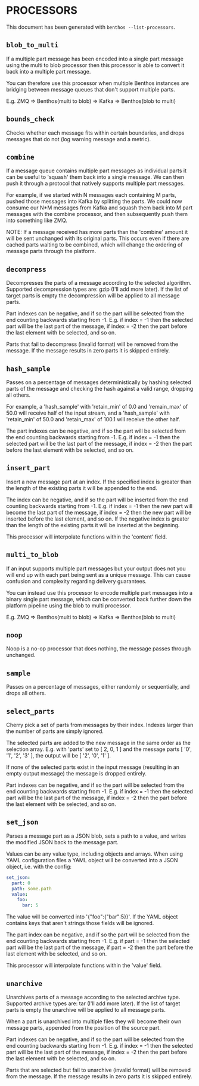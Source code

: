 PROCESSORS
==========

This document has been generated with `benthos --list-processors`.

## `blob_to_multi`

If a multiple part message has been encoded into a single part message using the
multi to blob processor then this processor is able to convert it back into a
multiple part message.

You can therefore use this processor when multiple Benthos instances are
bridging between message queues that don't support multiple parts.

E.g. ZMQ => Benthos(multi to blob) => Kafka => Benthos(blob to multi)

## `bounds_check`

Checks whether each message fits within certain boundaries, and drops messages
that do not (log warning message and a metric).

## `combine`

If a message queue contains multiple part messages as individual parts it can
be useful to 'squash' them back into a single message. We can then push it
through a protocol that natively supports multiple part messages.

For example, if we started with N messages each containing M parts, pushed those
messages into Kafka by splitting the parts. We could now consume our N*M
messages from Kafka and squash them back into M part messages with the combine
processor, and then subsequently push them into something like ZMQ.

NOTE: If a message received has more parts than the 'combine' amount it will be
sent unchanged with its original parts. This occurs even if there are cached
parts waiting to be combined, which will change the ordering of message parts
through the platform.

## `decompress`

Decompresses the parts of a message according to the selected algorithm.
Supported decompression types are: gzip (I'll add more later). If the list of
target parts is empty the decompression will be applied to all message parts.

Part indexes can be negative, and if so the part will be selected from the end
counting backwards starting from -1. E.g. if index = -1 then the selected part
will be the last part of the message, if index = -2 then the part before the
last element with be selected, and so on.

Parts that fail to decompress (invalid format) will be removed from the message.
If the message results in zero parts it is skipped entirely.

## `hash_sample`

Passes on a percentage of messages deterministically by hashing selected parts
of the message and checking the hash against a valid range, dropping all others.

For example, a 'hash_sample' with 'retain_min' of 0.0 and 'remain_max' of 50.0
will receive half of the input stream, and a 'hash_sample' with 'retain_min' of
50.0 and 'retain_max' of 100.1 will receive the other half.

The part indexes can be negative, and if so the part will be selected from the
end counting backwards starting from -1. E.g. if index = -1 then the selected
part will be the last part of the message, if index = -2 then the part before
the last element with be selected, and so on.

## `insert_part`

Insert a new message part at an index. If the specified index is greater than
the length of the existing parts it will be appended to the end.

The index can be negative, and if so the part will be inserted from the end
counting backwards starting from -1. E.g. if index = -1 then the new part will
become the last part of the message, if index = -2 then the new part will be
inserted before the last element, and so on. If the negative index is greater
than the length of the existing parts it will be inserted at the beginning.

This processor will interpolate functions within the 'content' field.

## `multi_to_blob`

If an input supports multiple part messages but your output does not you will
end up with each part being sent as a unique message. This can cause confusion
and complexity regarding delivery guarantees.

You can instead use this processor to encode multiple part messages into a
binary single part message, which can be converted back further down the
platform pipeline using the blob to multi processor.

E.g. ZMQ => Benthos(multi to blob) => Kafka => Benthos(blob to multi)

## `noop`

Noop is a no-op processor that does nothing, the message passes through
unchanged.

## `sample`

Passes on a percentage of messages, either randomly or sequentially, and drops
all others.

## `select_parts`

Cherry pick a set of parts from messages by their index. Indexes larger than the
number of parts are simply ignored.

The selected parts are added to the new message in the same order as the
selection array. E.g. with 'parts' set to [ 2, 0, 1 ] and the message parts
[ '0', '1', '2', '3' ], the output will be [ '2', '0', '1' ].

If none of the selected parts exist in the input message (resulting in an empty
output message) the message is dropped entirely.

Part indexes can be negative, and if so the part will be selected from the end
counting backwards starting from -1. E.g. if index = -1 then the selected part
will be the last part of the message, if index = -2 then the part before the
last element with be selected, and so on.

## `set_json`

Parses a message part as a JSON blob, sets a path to a value, and writes the
modified JSON back to the message part.

Values can be any value type, including objects and arrays. When using YAML
configuration files a YAML object will be converted into a JSON object, i.e.
with the config:

``` yaml
set_json:
  part: 0
  path: some.path
  value:
    foo:
      bar: 5
```

The value will be converted into '{"foo":{"bar":5}}'. If the YAML object
contains keys that aren't strings those fields will be ignored.

The part index can be negative, and if so the part will be selected from the end
counting backwards starting from -1. E.g. if part = -1 then the selected part
will be the last part of the message, if part = -2 then the part before the
last element with be selected, and so on.

This processor will interpolate functions within the 'value' field.

## `unarchive`

Unarchives parts of a message according to the selected archive type. Supported
archive types are: tar (I'll add more later). If the list of target parts is
empty the unarchive will be applied to all message parts.

When a part is unarchived into multiple files they will become their own message
parts, appended from the position of the source part.

Part indexes can be negative, and if so the part will be selected from the end
counting backwards starting from -1. E.g. if index = -1 then the selected part
will be the last part of the message, if index = -2 then the part before the
last element with be selected, and so on.

Parts that are selected but fail to unarchive (invalid format) will be removed
from the message. If the message results in zero parts it is skipped entirely.
